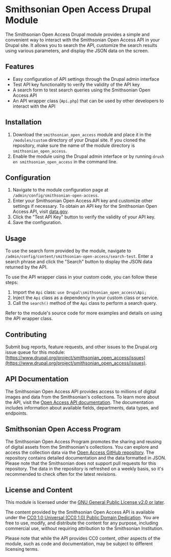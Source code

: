 # Smithsonian Open Access Drupal Module

The Smithsonian Open Access Drupal module provides a simple and convenient way to interact with the Smithsonian Open Access API in your Drupal site. It allows you to search the API, customize the search results using various parameters, and display the JSON data on the screen.

## Features

- Easy configuration of API settings through the Drupal admin interface
- Test API key functionality to verify the validity of the API key
- A search form to test search queries using the Smithsonian Open Access API
- An API wrapper class (`Api.php`) that can be used by other developers to interact with the API

## Installation

1. Download the `smithsonian_open_access` module and place it in the `/modules/custom` directory of your Drupal site. If you cloned the repository, make sure the name of the module directory is `smithsonian_open_access`.
2. Enable the module using the Drupal admin interface or by running `drush en smithsonian_open_access` in the command line.

## Configuration

1. Navigate to the module configuration page at `/admin/config/smithsonian-open-access`.
2. Enter your Smithsonian Open Access API key and customize other settings if necessary. To obtain an API key for the Smithsonian Open Access API, visit [data.gov](https://api.data.gov/signup/).
3. Click the "Test API Key" button to verify the validity of your API key.
4. Save the configuration.

## Usage

To use the search form provided by the module, navigate to `/admin/config/content/smithsonian-open-access/search-test`. Enter a search phrase and click the "Search" button to display the JSON data returned by the API.

To use the API wrapper class in your custom code, you can follow these steps:

1. Import the `Api` class: `use Drupal\smithsonian_open_access\Api;`
2. Inject the `Api` class as a dependency in your custom class or service.
3. Call the `search()` method of the `Api` class to perform a search query.

Refer to the module's source code for more examples and details on using the API wrapper class.

## Contributing
Submit bug reports, feature requests, and other issues to the Drupal.org issue queue for this module: [https://www.drupal.org/project/smithsonian_open_access/issues](https://www.drupal.org/project/smithsonian_open_access/issues).

## API Documentation

The Smithsonian Open Access API provides access to millions of digital images and data from the Smithsonian's collections. To learn more about the API, visit the [Open Access API documentation](https://edan.si.edu/openaccess/apidocs/). The documentation includes information about available fields, departments, data types, and endpoints.

## Smithsonian Open Access Program

The Smithsonian Open Access Program promotes the sharing and reusing of digital assets from the Smithsonian's collections. You can explore and access the collection data via the [Open Access GitHub repository](https://github.com/your-github-repository-link). The repository contains detailed documentation and the data formatted in JSON. Please note that the Smithsonian does not support pull requests for this repository. The data in the repository is refreshed on a weekly basis, so it's recommended to check often for the latest revisions.

## License and Content

This module is licensed under the [GNU General Public License v2.0 or later](https://www.gnu.org/licenses/gpl-2.0.html).

The content provided by the Smithsonian Open Access API is available under the [CC0 1.0 Universal (CC0 1.0) Public Domain Dedication](https://creativecommons.org/publicdomain/zero/1.0/). You are free to use, modify, and distribute the content for any purpose, including commercial use, without requiring attribution to the Smithsonian Institution.

Please note that while the API provides CC0 content, other aspects of the module, such as code and documentation, may be subject to different licensing terms.
